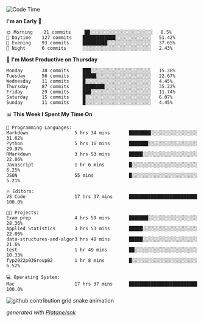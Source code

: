 <!--START_SECTION:waka-->
![Code Time](http://img.shields.io/badge/Code%20Time-102%20hrs%2047%20mins-blue)

**I'm an Early 🐤** 

```text
🌞 Morning    21 commits     ██░░░░░░░░░░░░░░░░░░░░░░░   8.5% 
🌆 Daytime    127 commits    ████████████░░░░░░░░░░░░░   51.42% 
🌃 Evening    93 commits     █████████░░░░░░░░░░░░░░░░   37.65% 
🌙 Night      6 commits      ░░░░░░░░░░░░░░░░░░░░░░░░░   2.43%

```
📅 **I'm Most Productive on Thursday** 

```text
Monday       38 commits     ███░░░░░░░░░░░░░░░░░░░░░░   15.38% 
Tuesday      56 commits     █████░░░░░░░░░░░░░░░░░░░░   22.67% 
Wednesday    11 commits     █░░░░░░░░░░░░░░░░░░░░░░░░   4.45% 
Thursday     87 commits     ████████░░░░░░░░░░░░░░░░░   35.22% 
Friday       29 commits     ███░░░░░░░░░░░░░░░░░░░░░░   11.74% 
Saturday     15 commits     █░░░░░░░░░░░░░░░░░░░░░░░░   6.07% 
Sunday       11 commits     █░░░░░░░░░░░░░░░░░░░░░░░░   4.45%

```


📊 **This Week I Spent My Time On** 

```text
💬 Programming Languages: 
Markdown                 5 hrs 34 mins       ████████░░░░░░░░░░░░░░░░░   31.62% 
Python                   5 hrs 16 mins       ███████░░░░░░░░░░░░░░░░░░   29.97% 
RMarkdown                3 hrs 53 mins       █████░░░░░░░░░░░░░░░░░░░░   22.06% 
JavaScript               1 hr 6 mins         █░░░░░░░░░░░░░░░░░░░░░░░░   6.25% 
JSON                     55 mins             █░░░░░░░░░░░░░░░░░░░░░░░░   5.21%

🔥 Editors: 
VS Code                  17 hrs 37 mins      █████████████████████████   100.0%

🐱‍💻 Projects: 
Exam prep                4 hrs 59 mins       ███████░░░░░░░░░░░░░░░░░░   28.36% 
Applied Statistics       3 hrs 53 mins       █████░░░░░░░░░░░░░░░░░░░░   22.06% 
data-structures-and-algor3 hrs 48 mins       █████░░░░░░░░░░░░░░░░░░░░   21.6% 
test                     1 hr 49 mins        ██░░░░░░░░░░░░░░░░░░░░░░░   10.33% 
fyp2022p03GroupB2        1 hr 8 mins         █░░░░░░░░░░░░░░░░░░░░░░░░   6.52%

💻 Operating System: 
Mac                      17 hrs 37 mins      █████████████████████████   100.0%

```


<!--END_SECTION:waka-->


<!--Snake Game-->
![github contribution grid snake animation](https://raw.githubusercontent.com/viggo-gascou/viggo-gascou/output/github-contribution-grid-snake.svg)

_generated with [Platane/snk](https://github.com/Platane/snk)_
<!--Snake Game-->


